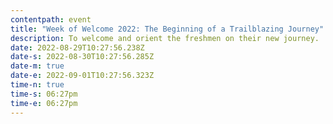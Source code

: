 ```yaml
---
contentpath: event
title: "Week of Welcome 2022: The Beginning of a Trailblazing Journey"
description: To welcome and orient the freshmen on their new journey.
date: 2022-08-29T10:27:56.238Z
date-s: 2022-08-30T10:27:56.285Z
date-m: true
date-e: 2022-09-01T10:27:56.323Z
time-n: true
time-s: 06:27pm
time-e: 06:27pm
---
```

